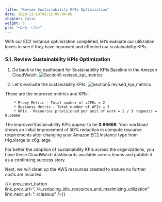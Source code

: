 ```yaml
---
title: "Review Sustainability KPIs Optimization"
date: 2020-11-18T09:16:09-04:00
chapter: false
weight: 6
pre: "<b>5. </b>"
---
```


With our EC2 instance optimization completed, let’s evaluate our utilization levels to see if they have improved and effected our sustainability KPIs.

### 5.1. Review Sustainability KPIs Optimization

1. Go back to the dashboard for Sustainability KPIs Baseline in the Amazon CloudWatch.
![Section5 revised_kpi_metrics](/Sustainability/200_optimize_hardware_patterns_observe_sustainability_KPIs/Images/section5/dashboard.png)

2. Let's evaluate the sustainability KPIs. 
![Section5 revised_kpi_metrics](/Sustainability/200_optimize_hardware_patterns_observe_sustainability_KPIs/Images/section5/revised_kpi_metrics.png)


These are the improved metrics and KPIs:

        * Proxy Metric - Total number of vCPUs = 2
        * Business Metric - Total number of APIs = 3
        * KPIs - Resources provisioned per unit of work = 2 / 3 requests = 0.66666 

The improved Sustainability KPIs appear to be **0.66666**. Your workload shows an initial improvement of 50% reduction in compute resource requirements after changing your Amazon EC2 instance type from t4g.xlarge to c6g.large.

For better the adoption of sustainability KPIs across the organizations, you have these CloudWatch dashboards available across teams and publish it as a continuing success story.

Next, we will clean up the AWS resources created to ensure no further costs are incurred.

{{< prev_next_button link_prev_url="../4_reducing_idle_resources_and_maximizing_utilization" link_next_url="../cleanup" />}}

